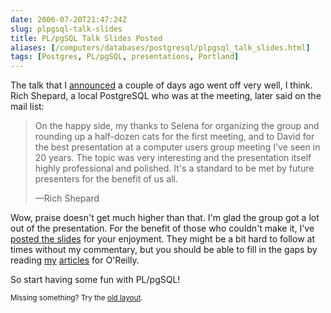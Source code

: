 ```yaml
--- 
date: 2006-07-20T21:47:24Z
slug: plpgsql-talk-slides
title: PL/pgSQL Talk Slides Posted
aliases: [/computers/databases/postgresql/plpgsql_talk_slides.html]
tags: [Postgres, PL/pgSQL, presentations, Portland]
---
```


<p>The talk that I <a href="/computers/databases/postgresql/plpgsql_talk.html"
title="PL/pgSQL Talk for Portland PostgreSQL Users">announced</a> a couple of
days ago went off very well, I think. Rich Shepard, a local PostgreSQL who was
at the meeting, later said on the mail list:</p>

<blockquote>
  <p>On the happy side, my thanks to Selena for organizing the group and
rounding up a half-dozen cats for the first meeting, and to David for the best
presentation at a computer users group meeting I've seen in 20 years. The
topic was very interesting and the presentation itself highly professional and
polished. It's a standard to be met by future presenters for the benefit of us
all.</p>

  <p>—Rich Shepard</p>
</blockquote>

<p>Wow, praise doesn't get much higher than that. I'm glad the group got a lot
out of the presentation. For the benefit of those who couldn't make it, I've
<a href="/2006/07/plpgsql-talk-slides/learning_plpgsql.pdf"
title="“Learning PL/pgSQL” slides">posted the slides</a> for your enjoyment.
They might be a bit hard to follow at times without my commentary, but you
should be able to fill in the gaps by reading
<a href="http://www.oreillynet.com/pub/a/onlamp/2006/05/11/postgresql-plpgsql.html"
title="Writing PostgreSQL Functions with
PL/pgSQL">my</a> <a
href="http://www.oreillynet.com/pub/a/onlamp/2006/06/29/many-to-many-with-plpgsql.html"
title="Managing Many-to-Many Relationships with PL/pgSQL">articles</a> for
O'Reilly.</p>

<p>So start having some fun with PL/pgSQL!</p>


<p class="past"><small>Missing something? Try the <a rel="nofollow" href="http://past.justatheory.com/computers/databases/postgresql/plpgsql_talk_slides.html">old layout</a>.</small></p>


